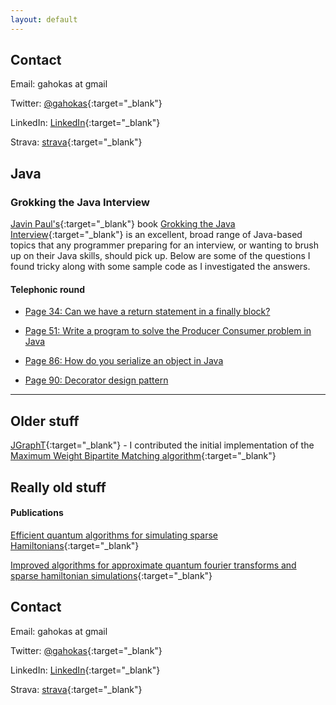 ```yaml
---
layout: default
---
```


## Contact
Email: gahokas at gmail

Twitter: [@gahokas](https://twitter.com/gahokas){:target="_blank"}

LinkedIn: [LinkedIn](https://www.linkedin.com/in/graemeahokas){:target="_blank"}

Strava: [strava](https://www.strava.com/athletes/1130999){:target="_blank"}


## Java

### Grokking the Java Interview

[Javin Paul's](https://twitter.com/javinpaul){:target="_blank"} book [Grokking the Java Interview](https://gumroad.com/l/QqjGH){:target="_blank"} is an excellent, broad range of Java-based topics that any programmer preparing for an interview, or wanting to brush up on their Java skills, should pick up. Below are some of the questions I found tricky along with some sample code as I investigated the answers.

#### Telephonic round
* [Page 34: Can we have a return statement in a finally block?](grokking/finallyInReturn)

* [Page 51: Write a program to solve the Producer Consumer problem in Java](grokking/producerConsumer)

* [Page 86: How do you serialize an object in Java](grokking/serialization)

* [Page 90: Decorator design pattern](grokking/decoratorPattern)

* * * 

## Older stuff

[JGraphT](https://jgrapht.org/){:target="_blank"} - I contributed the initial implementation of the [Maximum Weight Bipartite Matching algorithm](https://jgrapht.org/javadoc/org.jgrapht.core/org/jgrapht/alg/matching/MaximumWeightBipartiteMatching.html){:target="_blank"}

## Really old stuff
#### Publications
[Efficient quantum algorithms for simulating sparse Hamiltonians](https://arxiv.org/abs/quant-ph/0508139){:target="_blank"}

[Improved algorithms for approximate quantum fourier transforms and sparse hamiltonian simulations](https://prism.ucalgary.ca/handle/1880/41417){:target="_blank"}

## Contact
Email: gahokas at gmail

Twitter: [@gahokas](https://twitter.com/gahokas){:target="_blank"}

LinkedIn: [LinkedIn](https://www.linkedin.com/in/graemeahokas){:target="_blank"}

Strava: [strava](https://www.strava.com/athletes/1130999){:target="_blank"}
